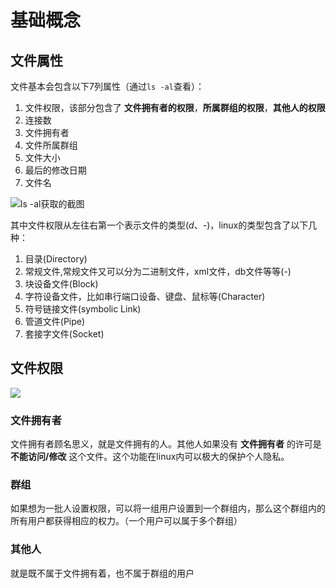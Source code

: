 # 基础概念
## 文件属性
文件基本会包含以下7列属性（通过`ls -al`查看）：

1. 文件权限，该部分包含了 **文件拥有者的权限**，**所属群组的权限**，**其他人的权限**
2. 连接数
3. 文件拥有者
4. 文件所属群组
5. 文件大小
6. 最后的修改日期
7. 文件名

![ls -al获取的截图](https://blog-1252749790.cos.ap-shanghai.myqcloud.com/linux/basic/linux_basic_authority1.png)

其中文件权限从左往右第一个表示文件的类型(*d*、*-*)，linux的类型包含了以下几种：
1. 目录(Directory)
2. 常规文件,常规文件又可以分为二进制文件，xml文件，db文件等等(-)
3. 块设备文件(Block)
4. 字符设备文件，比如串行端口设备、键盘、鼠标等(Character)
5. 符号链接文件(symbolic Link)
6. 管道文件(Pipe)
7. 套接字文件(Socket)



## 文件权限
![](https://blog-1252749790.cos.ap-shanghai.myqcloud.com/linux/basic/linux_basic_authority2.png)
### 文件拥有者
文件拥有者顾名思义，就是文件拥有的人。其他人如果没有 **文件拥有者** 的许可是 **不能访问/修改** 这个文件。这个功能在linux内可以极大的保护个人隐私。
### 群组
如果想为一批人设置权限，可以将一组用户设置到一个群组内，那么这个群组内的所有用户都获得相应的权力。（一个用户可以属于多个群组）
### 其他人
就是既不属于文件拥有着，也不属于群组的用户


